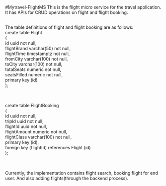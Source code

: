 #Mytravel-FlightMS
This is the flight micro service for the travel application.<br> 
It has APIs for CRUD operations on flight and flight booking.<br><br>

The table definitions of flight and flight booking are as follows:<br>
create table Flight<br>
(<br>
	id uuid not null,<br>
	flightBrand varchar(50) not null,<br>
	flightTime timestamptz not null,<br>
	fromCity varchar(100) not null,<br>
	toCity varchar(100) not null,<br>
	totalSeats numeric not null,<br>
	seatsFilled numeric not null,<br>
	primary key (id)<br>
);<br>
<br><br>

create table FlightBooking<br>
(<br>
	id uuid not null,<br>
	tripId uuid not null,<br>
	flightId uuid not null,<br>
	flightAmount numeric not null,<br>
	flightClass varchar(100) not null,<br>
	primary key (id),<br>
	foreign key (flightId) references Flight (id)<br>
);<br>


<br><br>
Currently, the implementation contains flight search, booking flight for end user. And also adding flights(through the backend process).<br>
